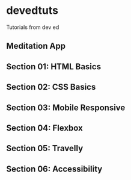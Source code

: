 # devedtuts
Tutorials from dev ed

## Meditation App
## Section 01: HTML Basics
## Section 02: CSS Basics
## Section 03: Mobile Responsive
## Section 04: Flexbox
## Section 05: Travelly
## Section 06: Accessibility

